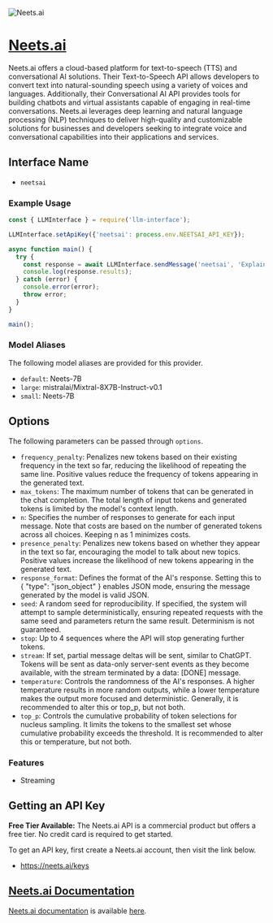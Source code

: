 ![Neets.ai](https://neets.ai/share.jpg)

# [Neets.ai](https://neets.ai)

Neets.ai offers a cloud-based platform for text-to-speech (TTS) and conversational AI solutions. Their Text-to-Speech API allows developers to convert text into natural-sounding speech using a variety of voices and languages. Additionally, their Conversational AI API provides tools for building chatbots and virtual assistants capable of engaging in real-time conversations. Neets.ai leverages deep learning and natural language processing (NLP) techniques to deliver high-quality and customizable solutions for businesses and developers seeking to integrate voice and conversational capabilities into their applications and services.

## Interface Name

- `neetsai`

### Example Usage

```javascript
const { LLMInterface } = require('llm-interface');

LLMInterface.setApiKey({'neetsai': process.env.NEETSAI_API_KEY});

async function main() {
  try {
    const response = await LLMInterface.sendMessage('neetsai', 'Explain the importance of low latency LLMs.');
    console.log(response.results);
  } catch (error) {
    console.error(error);
    throw error;
  }
}

main();
```

### Model Aliases

The following model aliases are provided for this provider. 

- `default`: Neets-7B
- `large`: mistralai/Mixtral-8X7B-Instruct-v0.1
- `small`: Neets-7B


## Options

The following parameters can be passed through `options`.

- `frequency_penalty`: Penalizes new tokens based on their existing frequency in the text so far, reducing the likelihood of repeating the same line. Positive values reduce the frequency of tokens appearing in the generated text.
- `max_tokens`: The maximum number of tokens that can be generated in the chat completion. The total length of input tokens and generated tokens is limited by the model's context length.
- `n`: Specifies the number of responses to generate for each input message. Note that costs are based on the number of generated tokens across all choices. Keeping n as 1 minimizes costs.
- `presence_penalty`: Penalizes new tokens based on whether they appear in the text so far, encouraging the model to talk about new topics. Positive values increase the likelihood of new tokens appearing in the generated text.
- `response_format`: Defines the format of the AI's response. Setting this to { "type": "json_object" } enables JSON mode, ensuring the message generated by the model is valid JSON.
- `seed`: A random seed for reproducibility. If specified, the system will attempt to sample deterministically, ensuring repeated requests with the same seed and parameters return the same result. Determinism is not guaranteed.
- `stop`: Up to 4 sequences where the API will stop generating further tokens.
- `stream`: If set, partial message deltas will be sent, similar to ChatGPT. Tokens will be sent as data-only server-sent events as they become available, with the stream terminated by a data: [DONE] message.
- `temperature`: Controls the randomness of the AI's responses. A higher temperature results in more random outputs, while a lower temperature makes the output more focused and deterministic. Generally, it is recommended to alter this or top_p, but not both.
- `top_p`: Controls the cumulative probability of token selections for nucleus sampling. It limits the tokens to the smallest set whose cumulative probability exceeds the threshold. It is recommended to alter this or temperature, but not both.


### Features

- Streaming


## Getting an API Key

**Free Tier Available:** The Neets.ai API is a commercial product but offers a free tier. No credit card is required to get started.

To get an API key, first create a Neets.ai account, then visit the link below.

- https://neets.ai/keys


## [Neets.ai Documentation](https://docs.neets.ai/reference/getting-started)

[Neets.ai documentation](https://docs.neets.ai/reference/getting-started) is available [here](https://docs.neets.ai/reference/getting-started).
